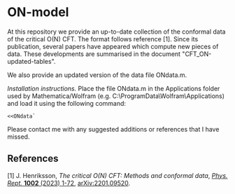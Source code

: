 # ON-model

At this repository we provide an up-to-date collection of the conformal data of the critical O(N) CFT. The format follows reference [1]. Since its publication, several papers have appeared which compute new pieces of data. These developments are summarised in the document "CFT_ON-updated-tables".

We also provide an updated version of the data file ONdata.m.

*Installation instructions.* Place the file ONdata.m in the Applications folder used by Mathematica/Wolfram (e.g. C:\ProgramData\Wolfram\Applications) and load it using the following command:

```
<<ONdata`
```

Please contact me with any suggested additions or references that I have missed. 

## References 

[1] J. Henriksson, *The critical O(N) CFT: Methods and conformal data*, [*Phys. Rept.* **1002** (2023) 1-72](http://dx.doi.org/10.1016/j.physrep.2022.12.002), [arXiv:2201.09520](https://arxiv.org/abs/2201.09520).

